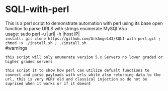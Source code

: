 # SQLI-with-perl
This is a perl script to demonstrate automation with perl using its base open function to parse URLS with strings enumerate MySQl V5.x
<br>
usage: sudo perl -u |url| -h |host IP| <br> 
`install: git clone https://github.com/ArkAngeL43/SQLI-with-perl.git ; chmod +x ./install.sh ; ./install.sh`
<br>
#warnings

```
this script will only enumerate version 5.x Servers no lower graded or higher graded servers 

this script it to show how perl can utilize defualt functions to connect and parse payloads with urls while also returning data to the url, this is very VERY old and classical injection so do not be suprised when it works or if it doesnt
```
